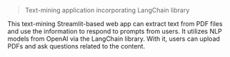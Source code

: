 >Text-mining application incorporating LangChain library</h1>
</p>

This text-mining Streamlit-based web app can extract text from PDF files and use the information to respond to prompts from users. It utilizes NLP models from OpenAI via the LangChain library. With it, users can upload PDFs and ask questions related to the content. 
